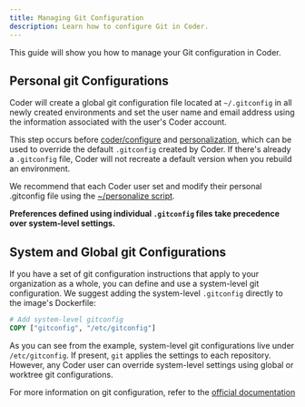 ```yaml
---
title: Managing Git Configuration
description: Learn how to configure Git in Coder.
---
```


This guide will show you how to manage your Git configuration in Coder.

## Personal git Configurations

Coder will create a global git configuration file located at `~/.gitconfig` in
all newly created environments and set the user name and email address using the
information associated with the user's Coder account.

This step occurs before [coder/configure](images/../../../images/configure.md)
and [personalization](../../environments/personalization.md), which can be used
to override the default `.gitconfig` created by Coder. If there's already a
`.gitconfig` file, Coder will not recreate a default version when you rebuild an
environment.

We recommend that each Coder user set and modify their personal .gitconfig file
using the [~/personalize script](../../environments/personalization.md).

**Preferences defined using individual `.gitconfig` files take precedence over
system-level settings.**

## System and Global git Configurations

If you have a set of git configuration instructions that apply to your
organization as a whole, you can define and use a system-level git
configuration. We suggest adding the system-level `.gitconfig` directly to the
image's Dockerfile:

```Dockerfile
# Add system-level gitconfig
COPY ["gitconfig", "/etc/gitconfig"]
```

As you can see from the example, system-level git configurations live under
`/etc/gitconfig`. If present, `git` applies the settings to each repository.
However, any Coder user can override system-level settings using global or
worktree git configurations.

For more information on git configuration, refer to the
[official documentation](https://git-scm.com/docs/git-config)
